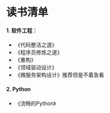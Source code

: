 # 读书清单

#### 1. 软件工程：

- 《代码整洁之道》
- 《程序员修炼之道》
- 《重构》
- 《领域驱动设计》
- 《微服务架构设计》推荐但是不着急看

#### 2. Python

- 《流畅的Python》